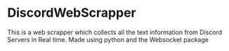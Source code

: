 # DiscordWebScrapper
This is a web scrapper which collects all the text information from Discord Servers in Real time. Made using python and the Websocket package
